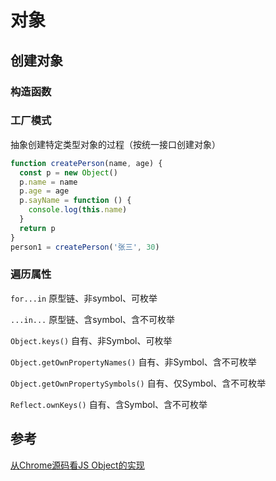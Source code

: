 # 对象

## 创建对象

### 构造函数

### 工厂模式

抽象创建特定类型对象的过程（按统一接口创建对象）

```js
function createPerson(name, age) {
  const p = new Object()
  p.name = name
  p.age = age
  p.sayName = function () {
    console.log(this.name)
  }
  return p
}
person1 = createPerson('张三', 30)
```

### 遍历属性

`for...in` 原型链、非symbol、可枚举

`...in...` 原型链、含symbol、含不可枚举

`Object.keys()` 自有、非Symbol、可枚举

`Object.getOwnPropertyNames()` 自有、非Symbol、含不可枚举

`Object.getOwnPropertySymbols()` 自有、仅Symbol、含不可枚举

`Reflect.ownKeys()` 自有、含Symbol、含不可枚举

## 参考

[从Chrome源码看JS Object的实现](https://www.rrfed.com/2017/04/04/chrome-object/)